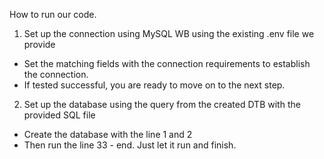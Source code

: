 How to run our code.
1. Set up the connection using MySQL WB using the existing .env file we provide
- Set the matching fields with the connection requirements to establish the connection.
- If tested successful, you are ready to move on to the next step.
2. Set up the database using the query from the created DTB with the provided SQL file
- Create the database with the line 1 and 2
- Then run the line 33 - end. Just let it run and finish.

